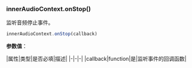 ### innerAudioContext.onStop()

监听音频停止事件。

```js
innerAudioContext.onStop(callback)
```

**参数值**：

|属性|类型|是否必填|描述|
|-|-|-|
|callback|function|是|监听事件的回调函数|